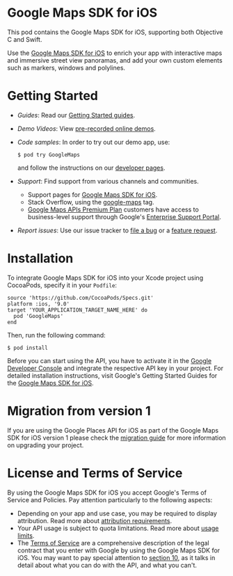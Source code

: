 # Google Maps SDK for iOS

This pod contains the Google Maps SDK for iOS, supporting both Objective C and
Swift.

Use the [Google Maps SDK for iOS](https://developers.google.com/maps/documentation/ios-sdk/)
to enrich your app with interactive maps and immersive street view panoramas,
and add your own custom elements such as markers, windows and polylines.

# Getting Started

- _Guides_: Read our [Getting Started guides](https://developers.google.com/maps/documentation/ios-sdk/intro).
- _Demo Videos_: View [pre-recorded online demos](https://developers.google.com/maps/documentation/ios-sdk/#demos).
- _Code samples_: In order to try out our demo app, use:

  ```
  $ pod try GoogleMaps
  ```

  and follow the instructions on our [developer pages](https://developers.google.com/maps/documentation/ios-sdk/code-samples).

- _Support_: Find support from various channels and communities.

  - Support pages for [Google Maps SDK for iOS](https://developers.google.com/maps/documentation/ios-sdk/support).
  - Stack Overflow, using the [google-maps](https://stackoverflow.com/questions/tagged/google-maps)
    tag.
  - [Google Maps APIs Premium Plan](https://developers.google.com/maps/premium/support)
    customers have access to business-level support through Google's
    [Enterprise Support Portal](https://google.secure.force.com/).

- _Report issues_: Use our issue tracker to [file a bug](https://code.google.com/p/gmaps-api-issues/issues/entry?template=Maps%20SDK%20for%20iOS%20-%20Bug)
  or a [feature request](https://code.google.com/p/gmaps-api-issues/issues/entry?template=Maps%20SDK%20for%20iOS%20-%20Feature%20Request).

# Installation

To integrate Google Maps SDK for iOS into your Xcode project using CocoaPods,
specify it in your `Podfile`:

```
source 'https://github.com/CocoaPods/Specs.git'
platform :ios, '9.0'
target 'YOUR_APPLICATION_TARGET_NAME_HERE' do
  pod 'GoogleMaps'
end
```

Then, run the following command:

```
$ pod install
```

Before you can start using the API, you have to activate it in the [Google
Developer Console](https://console.developers.google.com/) and integrate the
respective API key in your project. For detailed installation instructions,
visit Google's Getting Started Guides for the [Google Maps SDK for iOS](https://developers.google.com/maps/documentation/ios-sdk/start).

# Migration from version 1

If you are using the Google Places API for iOS as part of the Google Maps SDK
for iOS version 1 please check the [migration guide](https://developers.google.com/places/migrate-to-v2)
for more information on upgrading your project.

# License and Terms of Service

By using the Google Maps SDK for iOS you accept Google's Terms of Service and
Policies. Pay attention particularly to the following aspects:

- Depending on your app and use case, you may be required to display
  attribution. Read more about [attribution requirements](https://developers.google.com/maps/documentation/ios-sdk/intro#attribution_requirements).
- Your API usage is subject to quota limitations. Read more about [usage
  limits](https://developers.google.com/maps/pricing-and-plans/).
- The [Terms of Service](https://developers.google.com/maps/terms) are a
  comprehensive description of the legal contract that you enter with Google
  by using the Google Maps SDK for iOS. You may want to pay special attention
  to [section 10](https://developers.google.com/maps/terms#10-license-restrictions),
  as it talks in detail about what you can do with the API, and what you
  can't.
